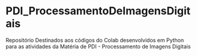 # PDI_ProcessamentoDeImagensDigitais
Repositório Destinados aos códigos do Colab desenvolvidos em Python para as atividades da Matéria de PDI - Processamento de Imagens Digitais
